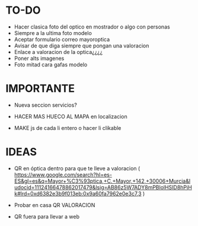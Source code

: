 # TO-DO


- Hacer clasica foto del optico en mostrador o algo con personas
- Siempre a la ultima foto modelo
- Aceptar formulario correo mayoroptica
- Avisar de que diga siempre que pongan una valoracion
- Enlace a valoracion de la optica¿¿¿¿
- Poner alts imagenes
- Foto mitad cara gafas modelo

# IMPORTANTE

- Nueva seccion servicios?
- HACER MAS HUECO AL MAPA en localizacion


- MAKE js de cada li entero o hacer li clikable

# IDEAS

- QR en óptica dentro para que te lleve a valoracion ( https://www.google.com/search?hl=es-ES&gl=es&q=Mayor+%C3%93ptica,+C.+Mayor,+142,+30006+Murcia&ludocid=11124166478862017479&lsig=AB86z5W7ADY8mPBlolHSID8hPjHk#lrd=0xd6382e3b9f013eb:0x9a60fa7962e0e3c7,3 )

- Probar en casa QR VALORACION

- QR fuera para llevar a web 